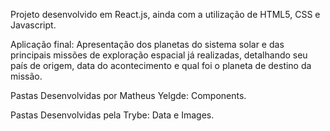 Projeto desenvolvido em React.js, ainda com a utilização de HTML5, CSS e Javascript. 

Aplicação final: Apresentação dos planetas do sistema solar e das principais missões de exploração espacial já realizadas, detalhando seu país de origem, data do acontecimento e qual foi o planeta de destino da missão. 

Pastas Desenvolvidas por Matheus Yelgde: Components.

Pastas Desenvolvidas pela Trybe: Data e Images.
